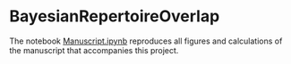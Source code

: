 # BayesianRepertoireOverlap

The notebook [Manuscript.ipynb](https://github.com/dblarremore/BayesianRepertoireOverlap/blob/master/Manuscript.ipynb) reproduces all figures and calculations of the manuscript that accompanies this project.